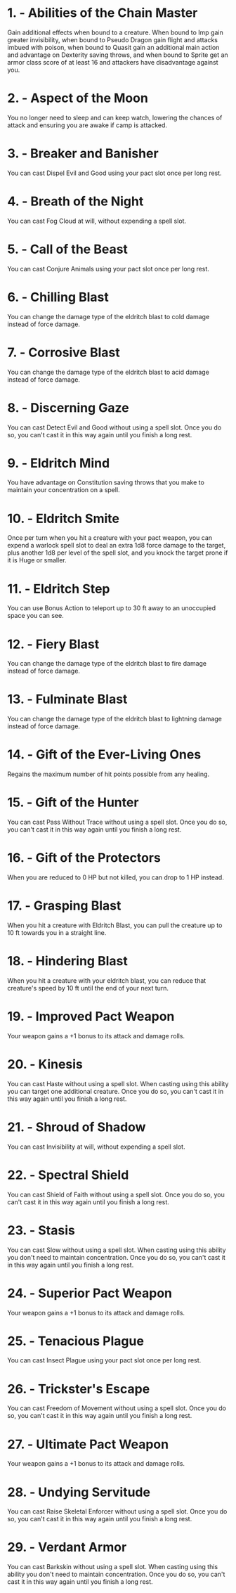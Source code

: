 # 1. - Abilities of the Chain Master

Gain additional effects when bound to a creature. When bound to Imp gain greater invisibility, when bound to Pseudo Dragon gain flight and attacks imbued with poison, when bound to Quasit gain an additional main action and advantage on Dexterity saving throws, and when bound to Sprite get an armor class score of at least 16 and attackers have disadvantage against you.

# 2. - Aspect of the Moon

You no longer need to sleep and can keep watch, lowering the chances of attack and ensuring you are awake if camp is attacked.

# 3. - Breaker and Banisher

You can cast Dispel Evil and Good using your pact slot once per long rest.

# 4. - Breath of the Night

You can cast Fog Cloud at will, without expending a spell slot.

# 5. - Call of the Beast

You can cast Conjure Animals using your pact slot once per long rest.

# 6. - Chilling Blast

You can change the damage type of the eldritch blast to cold damage instead of force damage.

# 7. - Corrosive Blast

You can change the damage type of the eldritch blast to acid damage instead of force damage.

# 8. - Discerning Gaze

You can cast Detect Evil and Good without using a spell slot. Once you do so, you can't cast it in this way again until you finish a long rest.

# 9. - Eldritch Mind

You have advantage on Constitution saving throws that you make to maintain your concentration on a spell.

# 10. - Eldritch Smite

Once per turn when you hit a creature with your pact weapon, you can expend a warlock spell slot to deal an extra 1d8 force damage to the target, plus another 1d8 per level of the spell slot, and you knock the target prone if it is Huge or smaller.

# 11. - Eldritch Step

You can use Bonus Action to teleport up to 30 ft away to an unoccupied space you can see.

# 12. - Fiery Blast

You can change the damage type of the eldritch blast to fire damage instead of force damage.

# 13. - Fulminate Blast

You can change the damage type of the eldritch blast to lightning damage instead of force damage.

# 14. - Gift of the Ever-Living Ones

Regains the maximum number of hit points possible from any healing.

# 15. - Gift of the Hunter

You can cast Pass Without Trace without using a spell slot. Once you do so, you can't cast it in this way again until you finish a long rest.

# 16. - Gift of the Protectors

When you are reduced to 0 HP but not killed, you can drop to 1 HP instead.

# 17. - Grasping Blast

When you hit a creature with Eldritch Blast, you can pull the creature up to 10 ft towards you in a straight line.

# 18. - Hindering Blast

When you hit a creature with your eldritch blast, you can reduce that creature's speed by 10 ft until the end of your next turn.

# 19. - Improved Pact Weapon

Your weapon gains a +1 bonus to its attack and damage rolls.

# 20. - Kinesis

You can cast Haste without using a spell slot. When casting using this ability you can target one additional creature. Once you do so, you can't cast it in this way again until you finish a long rest.

# 21. - Shroud of Shadow

You can cast Invisibility at will, without expending a spell slot.

# 22. - Spectral Shield

You can cast Shield of Faith without using a spell slot. Once you do so, you can't cast it in this way again until you finish a long rest.

# 23. - Stasis

You can cast Slow without using a spell slot. When casting using this ability you don't need to maintain concentration. Once you do so, you can't cast it in this way again until you finish a long rest.

# 24. - Superior Pact Weapon

Your weapon gains a +1 bonus to its attack and damage rolls.

# 25. - Tenacious Plague

You can cast Insect Plague using your pact slot once per long rest.

# 26. - Trickster's Escape

You can cast Freedom of Movement without using a spell slot. Once you do so, you can't cast it in this way again until you finish a long rest.

# 27. - Ultimate Pact Weapon

Your weapon gains a +1 bonus to its attack and damage rolls.

# 28. - Undying Servitude

You can cast Raise Skeletal Enforcer without using a spell slot. Once you do so, you can't cast it in this way again until you finish a long rest.

# 29. - Verdant Armor

You can cast Barkskin without using a spell slot. When casting using this ability you don't need to maintain concentration. Once you do so, you can't cast it in this way again until you finish a long rest.


